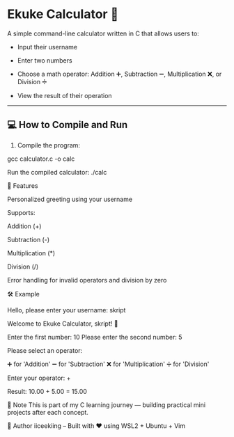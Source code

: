 # Ekuke Calculator 🧮

A simple command-line calculator written in C that allows users to:

- Input their username

- Enter two numbers

- Choose a math operator: Addition ➕, Subtraction ➖, Multiplication ❌, or Division ➗

- View the result of their operation

---

## 💻 How to Compile and Run

1. Compile the program:


gcc calculator.c -o calc





Run the compiled calculator:
./calc


📄 Features

Personalized greeting using your username

Supports:

Addition (+)

Subtraction (-)

Multiplication (*)

Division (/)

Error handling for invalid operators and division by zero


🛠 Example

Hello, please enter your username: skript

Welcome to Ekuke Calculator, skript! 🤖

Enter the first number: 10
Please enter the second number: 5

Please select an operator:

➕  for 'Addition'
➖  for 'Subtraction'
❌  for 'Multiplication'
➗  for 'Division'

Enter your operator: +

Result: 10.00 + 5.00 = 15.00

📌 Note
This is part of my C learning journey — building practical mini projects after each concept.

🔖 Author
iiceekiing – Built with ❤️ using WSL2 + Ubuntu + Vim


